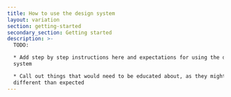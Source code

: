 ```yaml
---
title: How to use the design system
layout: variation
section: getting-started
secondary_section: Getting started
description: >-
  TODO:

  * Add step by step instructions here and expectations for using the design
  system

  * Call out things that would need to be educated about, as they might be
  different than expected
---
```


